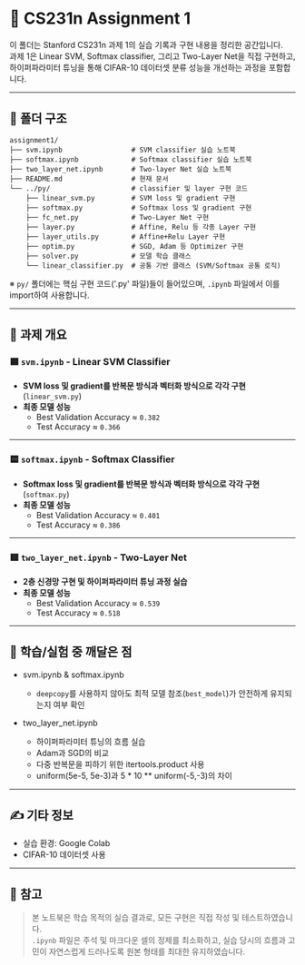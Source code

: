 # 📘 CS231n Assignment 1

이 폴더는 Stanford CS231n 과제 1의 실습 기록과 구현 내용을 정리한 공간입니다.  
과제 1은 Linear SVM, Softmax classifier, 그리고 Two-Layer Net을 직접 구현하고,  
하이퍼파라미터 튜닝을 통해 CIFAR-10 데이터셋 분류 성능을 개선하는 과정을 포함합니다.

---

## 📁 폴더 구조

<pre><code>assignment1/
├── svm.ipynb                 # SVM classifier 실습 노트북
├── softmax.ipynb             # Softmax classifier 실습 노트북
├── two_layer_net.ipynb       # Two-layer Net 실습 노트북
├── README.md                 # 현재 문서
└── ../py/                    # classifier 및 layer 구현 코드
    ├── linear_svm.py         # SVM loss 및 gradient 구현
    ├── softmax.py            # Softmax loss 및 gradient 구현
    ├── fc_net.py             # Two-Layer Net 구현
    ├── layer.py              # Affine, Relu 등 각종 Layer 구현
    ├── layer_utils.py        # Affine+Relu Layer 구현
    ├── optim.py              # SGD, Adam 등 Optimizer 구현
    ├── solver.py             # 모델 학습 클래스
    └── linear_classifier.py  # 공통 기반 클래스 (SVM/Softmax 공통 로직)
</code></pre>

※ `py/` 폴더에는 핵심 구현 코드('.py' 파일)들이 들어있으며, `.ipynb` 파일에서 이를 import하여 사용합니다.

---

## 📄 과제 개요

### 🟦 `svm.ipynb` - Linear SVM Classifier

- **SVM loss 및 gradient를 반복문 방식과 벡터화 방식으로 각각 구현** (`linear_svm.py`)
- **최종 모델 성능**
  - Best Validation Accuracy ≈ `0.382`
  - Test Accuracy ≈ `0.366`

---

### 🟨 `softmax.ipynb` - Softmax Classifier

- **Softmax loss 및 gradient를 반복문 방식과 벡터화 방식으로 각각 구현** (`softmax.py`)
- **최종 모델 성능**
  - Best Validation Accuracy ≈ `0.401`
  - Test Accuracy ≈ `0.386`

---

### 🟥 `two_layer_net.ipynb` - Two-Layer Net

- **2층 신경망 구현 및 하이퍼파라미터 튜닝 과정 실습**
- **최종 모델 성능**
  - Best Validation Accuracy ≈ `0.539`
  - Test Accuracy ≈ `0.518`

---

## 🧠 학습/실험 중 깨달은 점

- svm.ipynb & softmax.ipynb
  - `deepcopy`를 사용하지 않아도 최적 모델 참조(`best_model`)가 안전하게 유지되는지 여부 확인

- two_layer_net.ipynb
  - 하이퍼파라미터 튜닝의 흐름 실습
  - Adam과 SGD의 비교
  - 다중 반복문을 피하기 위한 itertools.product 사용
  - uniform(5e-5, 5e-3)과 5 * 10 ** uniform(-5,-3)의 차이

---

## ✍️ 기타 정보

- 실습 환경: Google Colab  
- CIFAR-10 데이터셋 사용 

---

## 📝 참고

> 본 노트북은 학습 목적의 실습 결과로, 모든 구현은 직접 작성 및 테스트하였습니다.  
> `.ipynb` 파일은 주석 및 마크다운 셀의 정제를 최소화하고,  실습 당시의 흐름과 고민이 자연스럽게 드러나도록 원본 형태를 최대한 유지하였습니다.